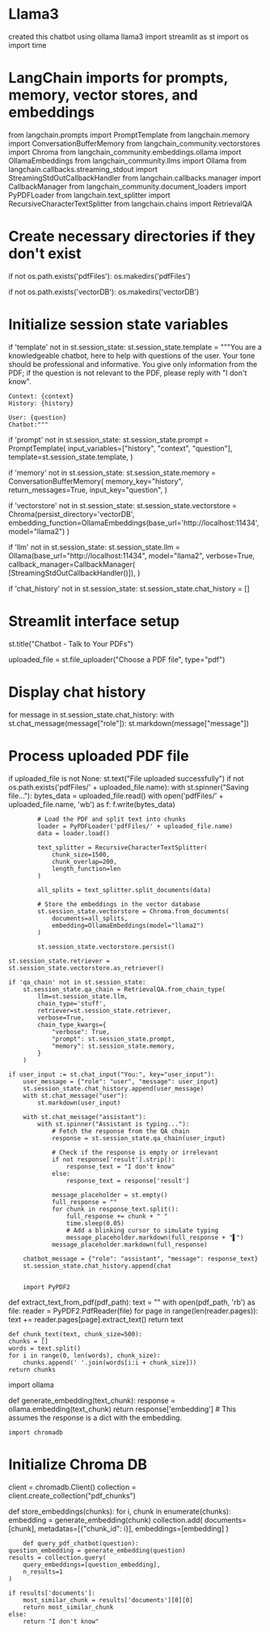 # Llama3
created this chatbot using ollama llama3
import streamlit as st
import os
import time

# LangChain imports for prompts, memory, vector stores, and embeddings
from langchain.prompts import PromptTemplate
from langchain.memory import ConversationBufferMemory
from langchain_community.vectorstores import Chroma
from langchain_community.embeddings.ollama import OllamaEmbeddings
from langchain_community.llms import Ollama
from langchain.callbacks.streaming_stdout import StreamingStdOutCallbackHandler
from langchain.callbacks.manager import CallbackManager
from langchain_community.document_loaders import PyPDFLoader
from langchain.text_splitter import RecursiveCharacterTextSplitter
from langchain.chains import RetrievalQA

# Create necessary directories if they don't exist
if not os.path.exists('pdfFiles'):
    os.makedirs('pdfFiles')

if not os.path.exists('vectorDB'):
    os.makedirs('vectorDB')

# Initialize session state variables
if 'template' not in st.session_state:
    st.session_state.template = """You are a knowledgeable chatbot, here to help with questions of the user. Your tone should be professional and informative. You give only information from the PDF; if the question is not relevant to the PDF, please reply with "I don't know".

    Context: {context}
    History: {history}

    User: {question}
    Chatbot:"""

if 'prompt' not in st.session_state:
    st.session_state.prompt = PromptTemplate(
        input_variables=["history", "context", "question"],
        template=st.session_state.template,
    )

if 'memory' not in st.session_state:
    st.session_state.memory = ConversationBufferMemory(
        memory_key="history",
        return_messages=True,
        input_key="question",
    )

if 'vectorstore' not in st.session_state:
    st.session_state.vectorstore = Chroma(persist_directory='vectorDB',
                                          embedding_function=OllamaEmbeddings(base_url='http://localhost:11434',
                                          model="llama2")
                                          )

if 'llm' not in st.session_state:
    st.session_state.llm = Ollama(base_url="http://localhost:11434",
                                  model="llama2",
                                  verbose=True,
                                  callback_manager=CallbackManager(
                                      [StreamingStdOutCallbackHandler()]),
                                  )

if 'chat_history' not in st.session_state:
    st.session_state.chat_history = []

# Streamlit interface setup
st.title("Chatbot - Talk to Your PDFs")

uploaded_file = st.file_uploader("Choose a PDF file", type="pdf")

# Display chat history
for message in st.session_state.chat_history:
    with st.chat_message(message["role"]):
        st.markdown(message["message"])

# Process uploaded PDF file
if uploaded_file is not None:
    st.text("File uploaded successfully")
    if not os.path.exists('pdfFiles/' + uploaded_file.name):
        with st.spinner("Saving file..."):
            bytes_data = uploaded_file.read()
            with open('pdfFiles/' + uploaded_file.name, 'wb') as f:
                f.write(bytes_data)

            # Load the PDF and split text into chunks
            loader = PyPDFLoader('pdfFiles/' + uploaded_file.name)
            data = loader.load()

            text_splitter = RecursiveCharacterTextSplitter(
                chunk_size=1500,
                chunk_overlap=200,
                length_function=len
            )

            all_splits = text_splitter.split_documents(data)

            # Store the embeddings in the vector database
            st.session_state.vectorstore = Chroma.from_documents(
                documents=all_splits,
                embedding=OllamaEmbeddings(model="llama2")
            )

            st.session_state.vectorstore.persist()

    st.session_state.retriever = st.session_state.vectorstore.as_retriever()

    if 'qa_chain' not in st.session_state:
        st.session_state.qa_chain = RetrievalQA.from_chain_type(
            llm=st.session_state.llm,
            chain_type='stuff',
            retriever=st.session_state.retriever,
            verbose=True,
            chain_type_kwargs={
                "verbose": True,
                "prompt": st.session_state.prompt,
                "memory": st.session_state.memory,
            }
        )

    if user_input := st.chat_input("You:", key="user_input"):
        user_message = {"role": "user", "message": user_input}
        st.session_state.chat_history.append(user_message)
        with st.chat_message("user"):
            st.markdown(user_input)

        with st.chat_message("assistant"):
            with st.spinner("Assistant is typing..."):
                # Fetch the response from the QA chain
                response = st.session_state.qa_chain(user_input)

                # Check if the response is empty or irrelevant
                if not response['result'].strip():
                    response_text = "I don't know"
                else:
                    response_text = response['result']

                message_placeholder = st.empty()
                full_response = ""
                for chunk in response_text.split():
                    full_response += chunk + " "
                    time.sleep(0.05)
                    # Add a blinking cursor to simulate typing
                    message_placeholder.markdown(full_response + "▌")
                message_placeholder.markdown(full_response)

        chatbot_message = {"role": "assistant", "message": response_text}
        st.session_state.chat_history.append(chat


        import PyPDF2

def extract_text_from_pdf(pdf_path):
    text = ""
    with open(pdf_path, 'rb') as file:
        reader = PyPDF2.PdfReader(file)
        for page in range(len(reader.pages)):
            text += reader.pages[page].extract_text()
    return text

    def chunk_text(text, chunk_size=500):
    chunks = []
    words = text.split()
    for i in range(0, len(words), chunk_size):
        chunks.append(' '.join(words[i:i + chunk_size]))
    return chunks



  import ollama

def generate_embedding(text_chunk):
    response = ollama.embedding(text_chunk)
    return response['embedding']  # This assumes the response is a dict with the embedding.



    import chromadb

# Initialize Chroma DB
client = chromadb.Client()
collection = client.create_collection("pdf_chunks")

def store_embeddings(chunks):
    for i, chunk in enumerate(chunks):
        embedding = generate_embedding(chunk)
        collection.add(
            documents=[chunk],
            metadatas=[{"chunk_id": i}],
            embeddings=[embedding]
        )


        def query_pdf_chatbot(question):
    question_embedding = generate_embedding(question)
    results = collection.query(
        query_embeddings=[question_embedding],
        n_results=1
    )

    if results['documents']:
        most_similar_chunk = results['documents'][0][0]
        return most_similar_chunk
    else:
        return "I don't know"
